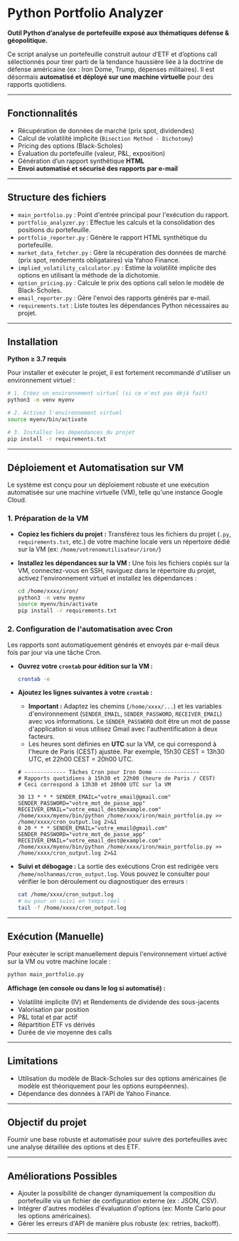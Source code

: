 
# Python Portfolio Analyzer

**Outil Python d’analyse de portefeuille exposé aux thématiques défense & géopolitique.**

Ce script analyse un portefeuille construit autour d’ETF et d’options call sélectionnés pour tirer parti de la tendance haussière liée à la doctrine de défense américaine (ex : Iron Dome, Trump, dépenses militaires). Il est désormais **automatisé et déployé sur une machine virtuelle** pour des rapports quotidiens.

---

## Fonctionnalités

- Récupération de données de marché (prix spot, dividendes)
- Calcul de volatilité implicite (`Bisection Method - Dichotomy`)
- Pricing des options (Black-Scholes)
- Évaluation du portefeuille (valeur, P&L, exposition)
- Génération d’un rapport synthétique **HTML**
- **Envoi automatisé et sécurisé des rapports par e-mail**

---

## Structure des fichiers

- `main_portfolio.py` : Point d'entrée principal pour l'exécution du rapport.
- `portfolio_analyzer.py` : Effectue les calculs et la consolidation des positions du portefeuille.
- `portfolio_reporter.py` : Génère le rapport HTML synthétique du portefeuille.
- `market_data_fetcher.py` : Gère la récupération des données de marché (prix spot, rendements obligataires) via Yahoo Finance.
- `implied_volatility_calculator.py` : Estime la volatilité implicite des options en utilisant la méthode de la dichotomie.
- `option_pricing.py` : Calcule le prix des options call selon le modèle de Black-Scholes.
- `email_reporter.py` : Gère l'envoi des rapports générés par e-mail.
- `requirements.txt` : Liste toutes les dépendances Python nécessaires au projet.

---

## Installation

**Python ≥ 3.7 requis**

Pour installer et exécuter le projet, il est fortement recommandé d'utiliser un environnement virtuel :

```bash
# 1. Créez un environnement virtuel (si ce n'est pas déjà fait)
python3 -m venv myenv

# 2. Activez l'environnement virtuel
source myenv/bin/activate

# 3. Installez les dépendances du projet
pip install -r requirements.txt
```

---

## Déploiement et Automatisation sur VM

Le système est conçu pour un déploiement robuste et une exécution automatisée sur une machine virtuelle (VM), telle qu'une instance Google Cloud.

### 1. Préparation de la VM

* **Copiez les fichiers du projet :** Transférez tous les fichiers du projet (`.py`, `requirements.txt`, etc.) de votre machine locale vers un répertoire dédié sur la VM (ex: `/home/votrenomutilisateur/iron/`) 

* **Installez les dépendances sur la VM :** Une fois les fichiers copiés sur la VM, connectez-vous en SSH, naviguez dans le répertoire du projet, activez l'environnement virtuel et installez les dépendances :
    ```bash
    cd /home/xxxx/iron/
    python3 -m venv myenv
    source myenv/bin/activate
    pip install -r requirements.txt
    ```

### 2. Configuration de l'automatisation avec Cron

Les rapports sont automatiquement générés et envoyés par e-mail deux fois par jour via une tâche Cron.

* **Ouvrez votre `crontab` pour édition sur la VM :**
    ```bash
    crontab -e
    ```
* **Ajoutez les lignes suivantes à votre `crontab` :**
    * **Important :** Adaptez les chemins (`/home/xxxx/...`) et les variables d'environnement (`SENDER_EMAIL`, `SENDER_PASSWORD`, `RECEIVER_EMAIL`) avec vos informations. Le `SENDER_PASSWORD` doit être un mot de passe d'application si vous utilisez Gmail avec l'authentification à deux facteurs.
    * Les heures sont définies en **UTC** sur la VM, ce qui correspond à l'heure de Paris (CEST) ajustée. Par exemple, 15h30 CEST = 13h30 UTC, et 22h00 CEST = 20h00 UTC.

    ```cron
    # ------------- Tâches Cron pour Iron Dome --------------
    # Rapports quotidiens à 15h30 et 22h00 (heure de Paris / CEST)
    # Ceci correspond à 13h30 et 20h00 UTC sur la VM

    30 13 * * * SENDER_EMAIL="votre_email@gmail.com" SENDER_PASSWORD="votre_mot_de_passe_app" RECEIVER_EMAIL="votre_email_dest@example.com" /home/xxxx/myenv/bin/python /home/xxxx/iron/main_portfolio.py >> /home/xxxx/cron_output.log 2>&1
    0 20 * * * SENDER_EMAIL="votre_email@gmail.com" SENDER_PASSWORD="votre_mot_de_passe_app" RECEIVER_EMAIL="votre_email_dest@example.com" /home/xxxx/myenv/bin/python /home/xxxx/iron/main_portfolio.py >> /home/xxxx/cron_output.log 2>&1
    ```

* **Suivi et débogage :** La sortie des exécutions Cron est redirigée vers `/home/nolhanmas/cron_output.log`. Vous pouvez le consulter pour vérifier le bon déroulement ou diagnostiquer des erreurs :
    ```bash
    cat /home/xxxx/cron_output.log
    # ou pour un suivi en temps réel :
    tail -f /home/xxxx/cron_output.log
    ```

---

## Exécution (Manuelle)

Pour exécuter le script manuellement depuis l'environnement virtuel activé sur la VM ou votre machine locale :

```bash
python main_portfolio.py
```

**Affichage (en console ou dans le log si automatisé) :**

* Volatilité implicite (IV) et Rendements de dividende des sous-jacents
* Valorisation par position
* P&L total et par actif
* Répartition ETF vs dérivés
* Durée de vie moyenne des calls

---

## Limitations

* Utilisation du modèle de Black-Scholes sur des options américaines (le modèle est théoriquement pour les options européennes).
* Dépendance des données à l'API de Yahoo Finance.

---

## Objectif du projet

Fournir une base robuste et automatisée pour suivre des portefeuilles avec une analyse détaillée des options et des ETF.

---

## Améliorations Possibles

* Ajouter la possibilité de changer dynamiquement la composition du portefeuille via un fichier de configuration externe (ex : JSON, CSV).
* Intégrer d'autres modèles d'évaluation d'options (ex: Monte Carlo pour les options américaines).
* Gérer les erreurs d'API de manière plus robuste (ex: retries, backoff).

---
